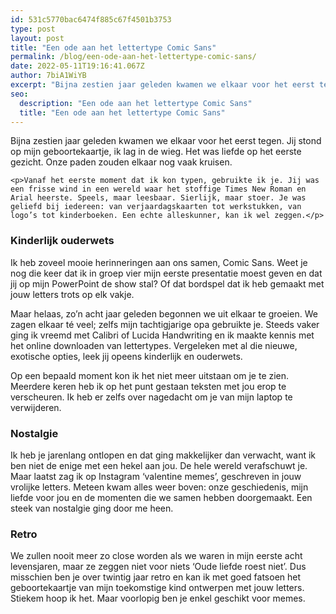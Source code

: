 ```yaml
---
id: 531c5770bac6474f885c67f4501b3753
type: post
layout: post
title: "Een ode aan het lettertype Comic Sans"
permalink: /blog/een-ode-aan-het-lettertype-comic-sans/
date: 2022-05-11T19:16:41.067Z
author: 7biA1WiYB
excerpt: "Bijna zestien jaar geleden kwamen we elkaar voor het eerst tegen. Jij stond op mijn geboortekaartje, ik lag in de wieg. Het was liefde op het eerste gezicht. Onze paden zouden elkaar nog vaak kruisen.  "
seo:
  description: "Een ode aan het lettertype Comic Sans"
  title: "Een ode aan het lettertype Comic Sans"
---
```

Bijna zestien jaar geleden kwamen we elkaar voor het eerst tegen. Jij stond op mijn geboortekaartje, ik lag in de wieg. Het was liefde op het eerste gezicht. Onze paden zouden elkaar nog vaak kruisen.  

    <p>Vanaf het eerste moment dat ik kon typen, gebruikte ik je. Jij was een frisse wind in een wereld waar het stoffige Times New Roman en Arial heerste. Speels, maar leesbaar. Sierlijk, maar stoer. Je was geliefd bij iedereen: van verjaardagskaarten tot werkstukken, van logo’s tot kinderboeken. Een echte alleskunner, kan ik wel zeggen.</p>
<h3>Kinderlijk ouderwets</h3>
<p>Ik heb zoveel mooie herinneringen aan ons samen, Comic Sans. Weet je nog die keer dat ik in groep vier mijn eerste presentatie moest geven en dat jij op mijn PowerPoint de show stal? Of dat bordspel dat ik heb gemaakt met jouw letters trots op elk vakje.</p>
<p>Maar helaas, zo’n acht jaar geleden begonnen we uit elkaar te groeien. We zagen elkaar té veel; zelfs mijn tachtigjarige opa gebruikte je. Steeds vaker ging ik vreemd met Calibri of Lucida Handwriting en ik maakte kennis met het online downloaden van lettertypes. Vergeleken met al die nieuwe, exotische opties, leek jij opeens kinderlijk en ouderwets.</p>
<p>Op een bepaald moment kon ik het niet meer uitstaan om je te zien. Meerdere keren heb ik op het punt gestaan teksten met jou erop te verscheuren. Ik heb er zelfs over nagedacht om je van mijn laptop te verwijderen.</p>
<h3>Nostalgie</h3>
<p>Ik heb je jarenlang ontlopen en dat ging makkelijker dan verwacht, want ik ben niet de enige met een hekel aan jou. De hele wereld verafschuwt je. Maar laatst zag ik op Instagram ‘valentine memes’, geschreven in jouw vrolijke letters. Meteen kwam alles weer boven: onze geschiedenis, mijn liefde voor jou en de momenten die we samen hebben doorgemaakt. Een steek van nostalgie ging door me heen.</p>
<h3>Retro</h3>
<p>We zullen nooit meer zo close worden als we waren in mijn eerste acht levensjaren, maar ze zeggen niet voor niets ‘Oude liefde roest niet’. Dus misschien ben je over twintig jaar retro en kan ik met goed fatsoen het geboortekaartje van mijn toekomstige kind ontwerpen met jouw letters. Stiekem hoop ik het. Maar voorlopig ben je enkel geschikt voor memes.</p>  
